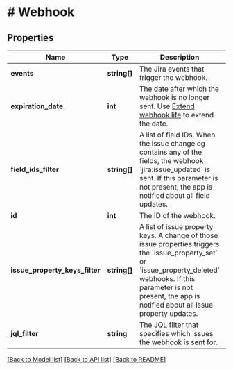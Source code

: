 # # Webhook

## Properties

Name | Type | Description | Notes
------------ | ------------- | ------------- | -------------
**events** | **string[]** | The Jira events that trigger the webhook. |
**expiration_date** | **int** | The date after which the webhook is no longer sent. Use [Extend webhook life](https://developer.atlassian.com/cloud/jira/platform/rest/v3/api-group-webhooks/#api-rest-api-3-webhook-refresh-put) to extend the date. | [optional] [readonly]
**field_ids_filter** | **string[]** | A list of field IDs. When the issue changelog contains any of the fields, the webhook &#x60;jira:issue_updated&#x60; is sent. If this parameter is not present, the app is notified about all field updates. | [optional]
**id** | **int** | The ID of the webhook. |
**issue_property_keys_filter** | **string[]** | A list of issue property keys. A change of those issue properties triggers the &#x60;issue_property_set&#x60; or &#x60;issue_property_deleted&#x60; webhooks. If this parameter is not present, the app is notified about all issue property updates. | [optional]
**jql_filter** | **string** | The JQL filter that specifies which issues the webhook is sent for. |

[[Back to Model list]](../../README.md#models) [[Back to API list]](../../README.md#endpoints) [[Back to README]](../../README.md)
